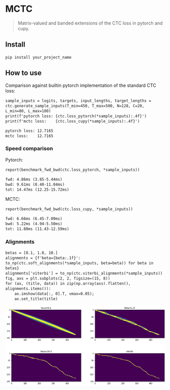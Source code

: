 # MCTC
> Matrix-valued and banded extensions of the CTC loss in pytorch and cupy.


## Install

`pip install your_project_name`

## How to use

Comparison against builtin pytorch implementation of the standard CTC loss:

```
sample_inputs = logits, targets, input_lengths, target_lengths = ctc.generate_sample_inputs(T_min=450, T_max=500, N=128, C=20, L_min=80, L_max=100)
print(f'pytorch loss: {ctc.loss_pytorch(*sample_inputs):.4f}')
print(f'mctc loss:    {ctc.loss_cupy(*sample_inputs):.4f}')
```

    pytorch loss: 12.7165
    mctc loss:    12.7165


### Speed comparison

Pytorch:

```
report(benchmark_fwd_bwd(ctc.loss_pytorch, *sample_inputs))
```

    fwd: 4.86ms (3.85-5.44ms)
    bwd: 9.61ms (8.40-11.04ms)
    tot: 14.47ms (12.25-15.72ms)


MCTC:

```
report(benchmark_fwd_bwd(ctc.loss_cupy, *sample_inputs))
```

    fwd: 6.66ms (6.45-7.09ms)
    bwd: 5.22ms (4.94-5.50ms)
    tot: 11.88ms (11.43-12.59ms)


### Alignments

```
betas = [0.1, 1.0, 10.]
alignments = {f'beta={beta:.1f}': to_np(ctc.soft_alignments(*sample_inputs, beta=beta)) for beta in betas}
alignments['viterbi'] = to_np(ctc.viterbi_alignments(*sample_inputs))
fig, axs = plt.subplots(2, 2, figsize=(15, 8))
for (ax, (title, data)) in zip(np.array(axs).flatten(), alignments.items()):
    ax.imshow(data[:, 0].T, vmax=0.05);
    ax.set_title(title)  
```


![png](docs/images/output_11_0.png)

